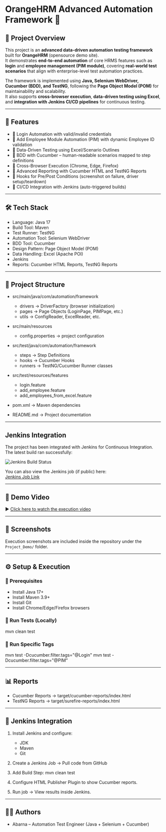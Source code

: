 # OrangeHRM Advanced Automation Framework 🚀

## 📌 Project Overview
This project is an **advanced data-driven automation testing framework** built for **OrangeHRM** (opensource demo site).  
It demonstrates **end-to-end automation** of core HRMS features such as **login** and **employee management (PIM module)**, covering **real-world test scenarios** that align with enterprise-level test automation practices.  

The framework is implemented using **Java, Selenium WebDriver, Cucumber (BDD), and TestNG**, following the **Page Object Model (POM)** for maintainability and scalability.  
It also supports **cross-browser execution**, **data-driven testing using Excel**, and **integration with Jenkins CI/CD pipelines** for continuous testing.  

---

## 🎯 Features
- 🔹 Login Automation with valid/invalid credentials
- 🔹 Add Employee Module Automation (PIM) with dynamic Employee ID validation
- 🔹 Data-Driven Testing using Excel/Scenario Outlines
- 🔹 BDD with Cucumber – human-readable scenarios mapped to step definitions
- 🔹 Cross-Browser Execution (Chrome, Edge, Firefox)
- 🔹 Advanced Reporting with Cucumber HTML and TestNG Reports
- 🔹 Hooks for Pre/Post Conditions (screenshot on failure, driver setup/teardown)
- 🔹 CI/CD Integration with Jenkins (auto-triggered builds)

---

## 🛠️ Tech Stack
- Language: Java 17
- Build Tool: Maven
- Test Runner: TestNG
- Automation Tool: Selenium WebDriver
- BDD Tool: Cucumber
- Design Pattern: Page Object Model (POM)
- Data Handling: Excel (Apache POI)
- Jenkins
- Reports: Cucumber HTML Reports, TestNG Reports

---

## 📂 Project Structure
- src/main/java/com/automation/framework
  - drivers → DriverFactory (browser initialization)
  - pages → Page Objects (LoginPage, PIMPage, etc.)
  - utils → ConfigReader, ExcelReader, etc.

- src/main/resources
  - config.properties → project configuration

- src/test/java/com/automation/framework
  - steps → Step Definitions
  - hooks → Cucumber Hooks
  - runners → TestNG/Cucumber Runner classes

- src/test/resources/features
  - login.feature
  - add_employee.feature
  - add_employees_from_excel.feature

- pom.xml → Maven dependencies
- README.md → Project documentation

---

## Jenkins Integration

The project has been integrated with Jenkins for Continuous Integration. The latest build ran successfully:


![Jenkins Build Status](https://drive.google.com/file/d/1F6NbiGVfiu_uK3zuK4KOVpgMN2SRVY8M/view?usp=sharing)

You can also view the Jenkins job (if public) here:  
[Jenkins Job Link](http://localhost:8080/job/Selenium-Maven-CI-CD/)

---

## 🎥 Demo Video  
▶️ [Click here to watch the execution video](https://drive.google.com/file/d/16kH-SRCMYlqkKMYVl-wklua5_0RjrSjK/view?usp=sharing )  

---

## 📸 Screenshots  
Execution screenshots are included inside the repository under the `Project_Demo/` folder.  

---

## ⚙️ Setup & Execution

### 🔹 Prerequisites
- Install Java 17+
- Install Maven 3.9+
- Install Git
- Install Chrome/Edge/Firefox browsers

### 🔹 Run Tests (Locally)
mvn clean test

### 🔹 Run Specific Tags
mvn test -Dcucumber.filter.tags="@Login"
mvn test -Dcucumber.filter.tags="@PIM"

---

## 📊 Reports
- Cucumber Reports → target/cucumber-reports/index.html
- TestNG Reports → target/surefire-reports/index.html

---

## 🚀 Jenkins Integration
1. Install Jenkins and configure:
   - JDK
   - Maven
   - Git

2. Create a Jenkins Job → Pull code from GitHub

3. Add Build Step:
   mvn clean test

4. Configure HTML Publisher Plugin to show Cucumber reports.

5. Run job → View results inside Jenkins.

---

## 🧑‍💻 Authors
- Abarna – Automation Test Engineer (Java + Selenium + Cucumber)

